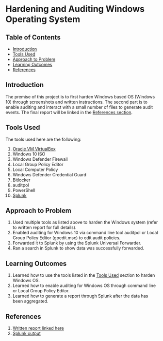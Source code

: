 # Hardening and Auditing Windows Operating System

## Table of Contents

- [Introduction](#Introduction)
- [Tools Used](#Tools-Used)
- [Approach to Problem](#Approach-to-Problem)
- [Learning Outcomes](#Learning-Outcomes)
- [References](#References)

<h2 id="#Introduction">Introduction</h2>

The premise of this project is to first harden Windows based OS (Windows 10) through screenshots and written instructions. The second part is to enable auditing and interact with a small number of files to generate audit events. The final report will be linked in the [References section](#References).

<h2 id="#Tools-Used">Tools Used</h2>

The tools used here are the following:

1. [Oracle VM VirtualBox](https://www.virtualbox.org/)
2. Windows 10 ISO
3. Windows Defender Firewall
4. Local Group Policy Editor
5. Local Computer Policy
6. Windows Defender Credential Guard
7. Bitlocker
8. auditpol
9. PowerShell
10. [Splunk](https://www.splunk.com/)

<h2 id="#Approach-to-Problem">Approach to Problem</h2>

1. Used multiple tools as listed above to harden the Windows system (refer to written report for full details).
2. Enabled auditing for Windows 10 via command line tool auditpol or Local Group Policy Editor (gpedit.msc) to edit audit policies.
3. Forwarded it to Splunk by using the Splunk Universal Forwarder.
4. Ran a search in Splunk to show data was successfully forwarded.

<h2 id="#Learning-Outcomes">Learning Outcomes</h2>

1. Learned how to use the tools listed in the [Tools Used](#Tools-Used) section to harden Windows OS.
2. Learned how to enable auditing for Windows OS through command line or Local Group Policy Editor.
3. Learned how to generate a report through Splunk after the data has been aggregated.

## References

1. [Written report linked here](https://github.com/JacYuan1/Hardening-and-Auditing-Windows-Operating-System-Project/blob/main/Written%20Report.pdf)
2. [Splunk output]()
